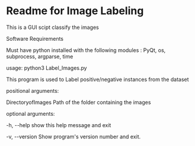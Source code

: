 # Readme for Image Labeling

This is a GUI scipt classify the images


Software Requirements

Must have python installed with the following modules : PyQt, os, subprocess, argparse, time




usage: python3 Label_Images.py <Path of the folder containing the image Files> 
  
This program is used to Label positive/negative instances from the dataset

positional arguments:

DirectoryofImages  Path of the folder containing the images

optional arguments:

-h, --help         show this help message and exit

-v, --version      Show program's version number and exit.
